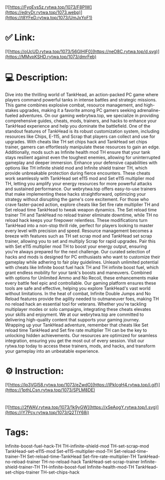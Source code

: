 [![https://FyoEvs5z.rytwa.top/1073/F8PlW](https://edrvDr.rytwa.top/1073.webp)](https://t8YFeD.rytwa.top/1073/UmJxYoF1)
# ✅ Link:
[![https://oUcUD.rytwa.top/1073/56GIHlF0](https://neO8C.rytwa.top/d.svg)](https://MMvpKSHD.rytwa.top/1073/dmrFeb)
# 💻 Description:
Dive into the thrilling world of TankHead, an action-packed PC game where players command powerful tanks in intense battles and strategic missions. This game combines explosive combat, resource management, and high-stakes upgrades, making it a favorite among PC gamers seeking adrenaline-fueled adventures. On our gaming webrytwa.top, we specialize in providing comprehensive guides, cheats, mods, trainers, and hacks to enhance your TankHead experience and help you dominate the battlefield.
One of the standout features of TankHead is its robust customization system, including resources like Chips, E-115, and Scrap that players can collect and use for upgrades. With cheats like TH set chips hack and TankHead set chips trainer, gamers can effortlessly manipulate these resources to gain an edge. Additionally, mods such as Infinite health mod TH ensure that your tank stays resilient against even the toughest enemies, allowing for uninterrupted gameplay and deeper immersion.
Enhance your defensive capabilities with options like TH infinite shield mod and Infinite shield trainer TH, which provide unbreakable protection during fierce encounters. These cheats work seamlessly with TankHead set e115 mod and Set e115 multiplier mod TH, letting you amplify your energy resources for more powerful attacks and sustained performance. Our webrytwa.top offers easy-to-use trainers that make implementing these hacks straightforward, optimizing your strategy without disrupting the game's core excitement.
For those who crave faster-paced action, explore cheats like Set fire rate multiplier TH and Set reload time TankHead to tweak weapon dynamics. The Set reload time trainer TH and TankHead no reload trainer eliminate downtime, while TH no reload hack keeps your firepower relentless. These modifications turn TankHead into a non-stop thrill ride, perfect for players looking to master every level with precision and speed.
Resource management becomes a breeze with features such as TH set scrap mod and TankHead set scrap trainer, allowing you to set and multiply Scrap for rapid upgrades. Pair this with Set e115 multiplier mod TH to boost your energy output, ensuring you're always prepared for the next challenge. Our curated selection of hacks and mods is designed for PC enthusiasts who want to customize their gameplay while adhering to fair play guidelines.
Unleash unlimited potential with cheats like Infinite boost fuel hack TH and TH infinite boost fuel, which grant endless mobility for your tank's boosts and maneuvers. Combined with options for Unlimited Ammo and No Recoil, these enhancements make every battle feel epic and controllable. Our gaming platform ensures these tools are safe and effective, helping you explore TankHead's vast world without limitations.
In the heat of combat, Infinite Double Jumps and No Reload features provide the agility needed to outmaneuver foes, making TH no reload hack an essential tool for veterans. Whether you're tackling multiplayer modes or solo campaigns, integrating these cheats elevates your skills and enjoyment. We at our webrytwa.top are committed to delivering high-quality content that supports your gaming journey.
Wrapping up your TankHead adventure, remember that cheats like Set reload time TankHead and Set fire rate multiplier TH can be the key to unlocking hidden achievements. Our resources are optimized for seamless integration, ensuring you get the most out of every session. Visit our rytwa.top today to access these trainers, mods, and hacks, and transform your gameplay into an unbeatable experience.

# ⚙️ Instruction:
[![https://Ip3VGI58.rytwa.top/1073/eZwdO](https://IPkIcgH4.rytwa.top/i.gif)](https://1pthLCsn.rytwa.top/1073/SPLM8DE)
#
[![https://2fWAV.rytwa.top/1073/1k9yGW](https://xSeAogY.rytwa.top/l.svg)](https://jY7Pcy.rytwa.top/1073/Q2TIY68i)
# Tags:
Infinite-boost-fuel-hack-TH TH-infinite-shield-mod TH-set-scrap-mod TankHead-set-e115-mod Set-e115-multiplier-mod-TH Set-reload-time-trainer-TH Set-reload-time-TankHead Set-fire-rate-multiplier-TH TankHead-no-reload-trainer TH-no-reload-hack TankHead-set-scrap-trainer Infinite-shield-trainer-TH TH-infinite-boost-fuel Infinite-health-mod-TH TankHead-set-chips-trainer TH-set-chips-hack





